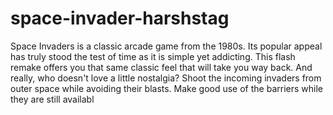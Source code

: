 # space-invader-harshstag
Space Invaders is a classic arcade game from the 1980s. Its popular appeal has truly stood the test of time as it is simple yet addicting. This flash remake offers you that same classic feel that will take you way back. And really, who doesn't love a little nostalgia? Shoot the incoming invaders from outer space while avoiding their blasts. Make good use of the barriers while they are still availabl
